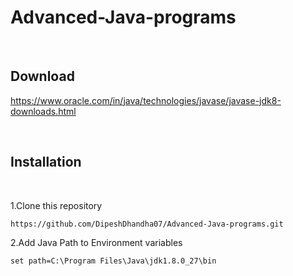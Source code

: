 # Advanced-Java-programs
<br>


## Download

https://www.oracle.com/in/java/technologies/javase/javase-jdk8-downloads.html

<br>

## Installation

<br>

1.Clone this repository

```html
https://github.com/DipeshDhandha07/Advanced-Java-programs.git
```

2.Add Java Path to Environment variables

```html
set path=C:\Program Files\Java\jdk1.8.0_27\bin
```


